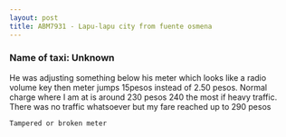 ```yaml
---
layout: post
title: ABM7931 - Lapu-lapu city from fuente osmena
---
```


### Name of taxi: Unknown

He was adjusting something below his meter which looks like a radio volume key then meter jumps 15pesos instead of 2.50 pesos. Normal charge where I am at is around 230 pesos 240 the most if heavy traffic. There was no traffic whatsoever but my fare reached up to 290 pesos

```Tampered or broken meter```
